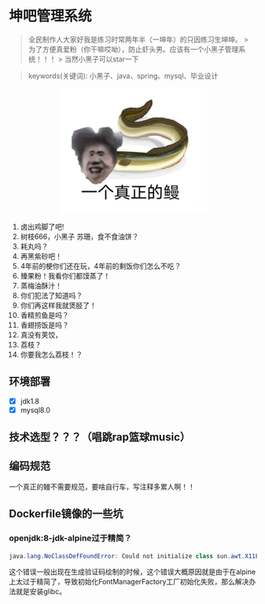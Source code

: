 # 坤吧管理系统

> 全民制作人大家好我是练习时常两年半（一坤年）的只因练习生坤坤。
> \> 为了方便真爱粉（你干嘛哎呦），防止虾头男。应该有一个小黑子管理系统！！！
> \> 当然小黑子可以star一下

> keywords(关键词): 小黑子、java、spring、mysql、毕业设计

<div align="center">
<img src="./images/R-C.jpg" width="300px">
</div>



1. 卤出鸡脚了吧!
2. 树枝666，小黑子 苏珊，食不食油饼？
3. 耗丸吗？
4.  再黑紫砂吧！
5.  4年前的梗你们还在玩，4年前的剩饭你们怎么不吃？
6.  臻果粉！我看你们都馍蒸了！
7.  蒸梅油酥汁！
8.  你们犯法了知道吗？
9. 你们再这样我就煲胫了！
10.  香精煎鱼是吗？
11.  香翅捞饭是吗？
12.  真没有荚饺，
13.  荔枝？
14.  你要我怎么荔枝！？

## 环境部署

- [x] jdk1.8
- [x] mysql8.0

## 技术选型？？？（唱跳rap篮球music）

## 编码规范

一个真正的鳗不需要规范，要啥自行车，写注释多累人啊！！

## Dockerfile镜像的一些坑

### openjdk:8-jdk-alpine过于精简？

```java
java.lang.NoClassDefFoundError: Could not initialize class sun.awt.X11FontManager
```

这个错误一般出现在生成验证码绘制的时候，这个错误大概原因就是由于在alpine上太过于精简了，导致初始化FontManagerFactory工厂初始化失败，那么解决办法就是安装glibc。

